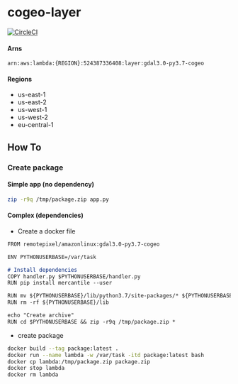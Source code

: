 # cogeo-layer

[![CircleCI](https://circleci.com/gh/RemotePixel/cogeo-layer.svg?style=svg)](https://circleci.com/gh/RemotePixel/cogeo-layer)

#### Arns

`arn:aws:lambda:{REGION}:524387336408:layer:gdal3.0-py3.7-cogeo`

#### Regions
- us-east-1
- us-east-2
- us-west-1
- us-west-2
- eu-central-1

## How To

### Create package

#### Simple app (no dependency)

```bash
zip -r9q /tmp/package.zip app.py
```

#### Complex (dependencies)

- Create a docker file 
```md
FROM remotepixel/amazonlinux:gdal3.0-py3.7-cogeo

ENV PYTHONUSERBASE=/var/task

# Install dependencies
COPY handler.py $PYTHONUSERBASE/handler.py
RUN pip install mercantile --user

RUN mv ${PYTHONUSERBASE}/lib/python3.7/site-packages/* ${PYTHONUSERBASE}/
RUN rm -rf ${PYTHONUSERBASE}/lib

echo "Create archive"
RUN cd $PYTHONUSERBASE && zip -r9q /tmp/package.zip *
``` 

- create package
```bash
docker build --tag package:latest .
docker run --name lambda -w /var/task -itd package:latest bash
docker cp lambda:/tmp/package.zip package.zip
docker stop lambda
docker rm lambda
```